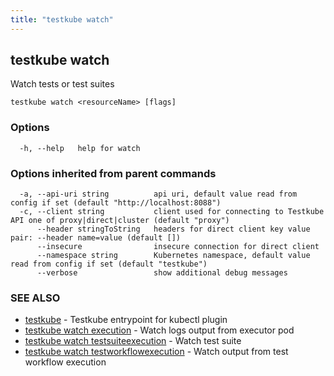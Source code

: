 ```yaml
---
title: "testkube watch"
---
```

## testkube watch

Watch tests or test suites

```
testkube watch <resourceName> [flags]
```

### Options

```
  -h, --help   help for watch
```

### Options inherited from parent commands

```
  -a, --api-uri string          api uri, default value read from config if set (default "http://localhost:8088")
  -c, --client string           client used for connecting to Testkube API one of proxy|direct|cluster (default "proxy")
      --header stringToString   headers for direct client key value pair: --header name=value (default [])
      --insecure                insecure connection for direct client
      --namespace string        Kubernetes namespace, default value read from config if set (default "testkube")
      --verbose                 show additional debug messages
```

### SEE ALSO

* [testkube](testkube.md)	 - Testkube entrypoint for kubectl plugin
* [testkube watch execution](testkube_watch_execution.md)	 - Watch logs output from executor pod
* [testkube watch testsuiteexecution](testkube_watch_testsuiteexecution.md)	 - Watch test suite
* [testkube watch testworkflowexecution](testkube_watch_testworkflowexecution.md)	 - Watch output from test workflow execution

